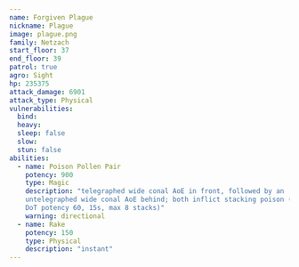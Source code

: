 ```yaml
---
name: Forgiven Plague
nickname: Plague
image: plague.png
family: Netzach
start_floor: 37
end_floor: 39
patrol: true
agro: Sight
hp: 235375
attack_damage: 6901
attack_type: Physical
vulnerabilities:
  bind: 
  heavy: 
  sleep: false
  slow: 
  stun: false
abilities:
  - name: Poison Pollen Pair
    potency: 900
    type: Magic
    description: "telegraphed wide conal AoE in front, followed by an
    untelegraphed wide conal AoE behind; both inflict stacking poison (magic
    DoT potency 60, 15s, max 8 stacks)"
    warning: directional
  - name: Rake
    potency: 150
    type: Physical
    description: "instant"
---
```

